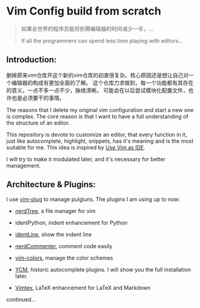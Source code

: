 #  Vim Config build from scratch



> 如果全世界的程序员能将折腾编辑器的时间减少一半，...
>
> If all the programmers can spend less time playing with editors...

## Introduction: 
删掉原来vim仓库开这个新的vim仓库的初衷很复杂。核心原因还是想让自己对一个编辑器的构成有更加全面的了解。
这个仓库力求做到，每一个功能都有其存在的意义，一点不多一点不少，脉络清晰。
可能会在以后尝试模块化配置文件，也许也是必须要干的事情。

The reasons that I delete my original vim configuration and start a new one is complex. The core reason is that I want to have a full understanding of the structure of an editor.

This repository is devote to customize an editor, that every function in it, just like autocomplete, highlight, snippets, has it's meaning and is the most suitable for me. This idea is inspired by [Use Vim as IDE](https://github.com/yangyangwithgnu/use_vim_as_ide).

I will try to make it modulated later, and it's necessary for better management.

## Architecture & Plugins:

I use [vim-plug](https://github.com/junegunn/vim-plug) to manage pulgiuns. The plugins I am using up to now:

* [nerdTree](https://github.com/scrooloose/nerdtree), a file manager for vim

* identPython, indent enhancement for Python

* [identLine](https://github.com/Yggdroot/indentLine), show the indent line

* [nerdCommenter](https://github.com/scrooloose/nerdcommenter), comment code easily

* [vim-colors](https://github.com/jakwings/vim-colors), manage the color schemes

* [YCM](https://github.com/Valloric/YouCompleteMe), historic autocomplete plugins. I will show you the full installation later.

* [Vimtex](https://github.com/lervag/vimtex), LaTeX enhancement for LaTeX and Markdown


continued...

 

 
